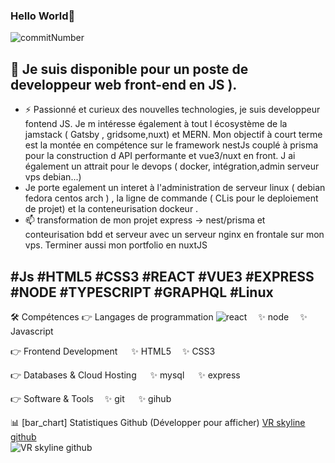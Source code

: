 ### Hello World👋


   <!--       
Cancel changes
Here are some ideas to get you started:

- 🔭 I’m currently working on ...
- 🌱 I’m currently learning ...
- 👯 I’m looking to collaborate on ...
- 🤔 I’m looking for help with ...
- 💬 Ask me about ...
- 📫 How to reach me: ...
- 😄 Pronouns: ...
- ⚡ Fun fact: ...
-->
![commitNumber](https://imgur.com/IyTUgby.png 'commit')
## 🔭 Je suis disponible pour un poste de developpeur web front-end en JS ). 
+ ⚡ Passionné et curieux des nouvelles technologies, je suis developpeur fontend JS. Je m intéresse également à tout l écosystème de la jamstack ( Gatsby , gridsome,nuxt) et MERN. Mon objectif à court terme est la montée en compétence sur le framework nestJs couplé à prisma pour la construction d API performante et vue3/nuxt en front. J ai également un attrait pour le devops ( docker, intégration,admin serveur vps debian...)
+ Je porte egalement un interet à l'administration de serveur linux ( debian fedora centos arch ) , la ligne de commande ( CLis pour le deploiement de projet) et la conteneurisation dockeur  .  
+ 📫 transformation de mon projet express -> nest/prisma et conteurisation bdd et serveur avec un serveur nginx en frontale sur mon vps. Terminer aussi mon portfolio en nuxtJS

#Js #HTML5 #CSS3 #REACT #VUE3 #EXPRESS #NODE #TYPESCRIPT #GRAPHQL #Linux
----
🛠️ Compétences
👉 Langages de programmation
![react]()  ✨ node  ✨ Javascript  

👉 Frontend Development
  ✨ HTML5  ✨ CSS3  

👉 Databases & Cloud Hosting
  ✨  mysql   ✨ express  

👉 Software & Tools
 ✨ git   ✨ gihub  

📊 [bar_chart] Statistiques Github (Développer pour afficher)
[VR skyline github](https://skyline.github.com/letotor/2021 'commit number')  
![VR skyline github](https://imgur.com/BCTJYXT.png)
